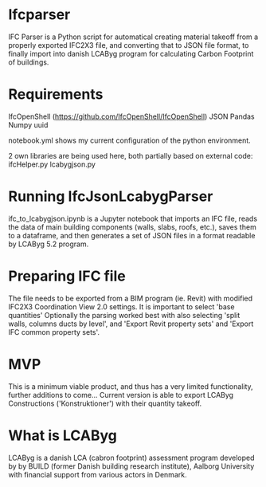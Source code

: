 # Ifcparser
IFC Parser is a Python script for automatical creating material takeoff from a properly exported IFC2X3 file, and converting that to JSON file format, to finally import into danish LCAByg program for calculating Carbon Footprint of buildings.

# Requirements
IfcOpenShell (https://github.com/IfcOpenShell/IfcOpenShell)
JSON
Pandas
Numpy
uuid

notebook.yml shows my current configuration of the python environment.

2 own libraries are being used here, both partially based on external code: 
ifcHelper.py
lcabygjson.py

# Running IfcJsonLcabygParser
ifc_to_lcabygjson.ipynb is a Jupyter notebook that imports an IFC file, reads the data of main building components (walls, slabs, roofs, etc.), saves them to a dataframe, and then generates a set of JSON files in a format readable by LCAByg 5.2 program.

# Preparing IFC file
The file needs to be exported from a BIM program (ie. Revit) with modified IFC2X3 Coordination View 2.0 settings.
It is important to select 'base quantities'
Optionally the parsing worked best with also selecting 'split walls, columns ducts by level', and 'Export Revit property sets' and 'Export IFC common property sets'.

# MVP
This is a minimum viable product, and thus has a very limited functionality, further additions to come...
Current version is able to export LCAByg Constructions ('Konstruktioner') with their quantity takeoff.

# What is LCAByg
LCAByg is a danish LCA (cabron footprint) assessment program developed by by BUILD (former Danish building research institute), Aalborg University with financial support from various actors in Denmark.


